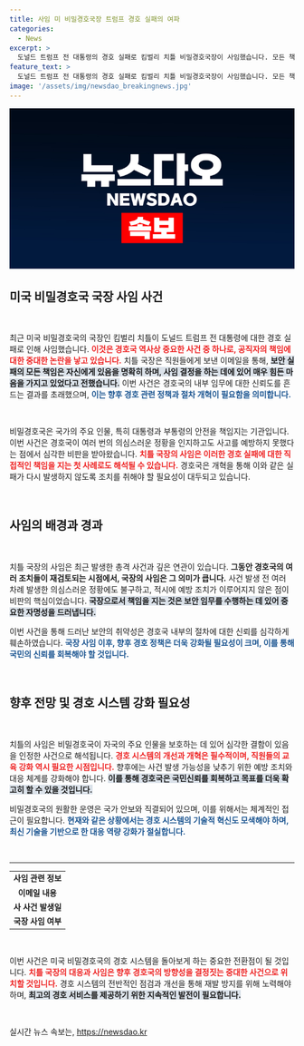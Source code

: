 ```yaml
---
title: 사임 미 비밀경호국장 트럼프 경호 실패의 여파
categories:
  - News
excerpt: >
  도널드 트럼프 전 대통령의 경호 실패로 킴벌리 치틀 비밀경호국장이 사임했습니다. 모든 책임은 나에게라는 충격적인 고백 뒤에 숨겨진 진실을 밝혀보세요!
feature_text: >
  도널드 트럼프 전 대통령의 경호 실패로 킴벌리 치틀 비밀경호국장이 사임했습니다. 모든 책임은 나에게라는 충격적인 고백 뒤에 숨겨진 진실을 밝혀보세요!
image: '/assets/img/newsdao_breakingnews.jpg'
---
```


<p><img src="/assets/img/newsdao_breakingnews.jpg" alt="implanttips 속보" /></p>

<h2 data-ke-size="size26">미국 비밀경호국 국장 사임 사건</h2>

<p data-ke-size="size16">&nbsp;</p>

<p>최근 미국 비밀경호국의 국장인 킴벌리 치틀이 도널드 트럼프 전 대통령에 대한 경호 실패로 인해 사임했습니다. <b><span style="color: #ee2323;">이것은 경호국 역사상 중요한 사건 중 하나로, 공직자의 책임에 대한 중대한 논란을 낳고 있습니다.</span></b> 치틀 국장은 직원들에게 보낸 이메일을 통해, <b><span style="background-color: #21538527;">보안 실패의 모든 책임은 자신에게 있음을 명확히 하며, 사임 결정을 하는 데에 있어 매우 힘든 마음을 가지고 있었다고 전했습니다.</span></b> 이번 사건은 경호국의 내부 임무에 대한 신뢰도를 흔드는 결과를 초래했으며, <b><span style="color: #1a5490;">이는 향후 경호 관련 정책과 절차 개혁이 필요함을 의미합니다.</span></b></p>

<p data-ke-size="size16">&nbsp;</p>

<p>비밀경호국은 국가의 주요 인물, 특히 대통령과 부통령의 안전을 책임지는 기관입니다. 이번 사건은 경호국이 여러 번의 의심스러운 정황을 인지하고도 사고를 예방하지 못했다는 점에서 심각한 비판을 받아왔습니다. <b><span style="color: #ee2323;">치틀 국장의 사임은 이러한 경호 실패에 대한 직접적인 책임을 지는 첫 사례로도 해석될 수 있습니다.</span></b> 경호국은 개혁을 통해 이와 같은 실패가 다시 발생하지 않도록 조치를 취해야 할 필요성이 대두되고 있습니다.</p>

<p data-ke-size="size16">&nbsp;</p>

<h2 data-ke-size="size26">사임의 배경과 경과</h2>

<p data-ke-size="size16">&nbsp;</p>

<p>치틀 국장의 사임은 최근 발생한 총격 사건과 깊은 연관이 있습니다. <b><span style="ee2323;">그동안 경호국의 여러 조치들이 재검토되는 시점에서, 국장의 사임은 그 의미가 큽니다.</span></b> 사건 발생 전 여러 차례 발생한 의심스러운 정황에도 불구하고, 적시에 예방 조치가 이루어지지 않은 점이 비판의 핵심이었습니다. <b><span style="background-color: #21538527;">국장으로서 책임을 지는 것은 보안 임무를 수행하는 데 있어 중요한 자명성을 드러냅니다.</span></b> </p>

<p>이번 사건을 통해 드러난 보안의 취약성은 경호국 내부의 절차에 대한 신뢰를 심각하게 훼손하였습니다. <b><span style="color: #1a5490;">국장 사임 이후, 향후 경호 정책은 더욱 강화될 필요성이 크며, 이를 통해 국민의 신뢰를 회복해야 할 것입니다.</span></b></p>

<p data-ke-size="size16">&nbsp;</p>

<h2 data-ke-size="size26">향후 전망 및 경호 시스템 강화 필요성</h2>

<p data-ke-size="size16">&nbsp;</p>

<p>치틀의 사임은 비밀경호국이 자국의 주요 인물을 보호하는 데 있어 심각한 결함이 있음을 인정한 사건으로 해석됩니다. <b><span style="color: #ee2323;">경호 시스템의 개선과 개혁은 필수적이며, 직원들의 교육 강화 역시 필요한 시점입니다.</span></b> 향후에는 사건 발생 가능성을 낮추기 위한 예방 조치와 대응 체계를 강화해야 합니다. <b><span style="background-color: #21538527;">이를 통해 경호국은 국민신뢰를 회복하고 목표를 더욱 확고히 할 수 있을 것입니다.</span></b></p>

<p>비밀경호국의 원활한 운영은 국가 안보와 직결되어 있으며, 이를 위해서는 체계적인 접근이 필요합니다. <b><span style="color: #1a5490;">현재와 같은 상황에서는 경호 시스템의 기술적 혁신도 모색해야 하며, 최신 기술을 기반으로 한 대응 역량 강화가 절실합니다.</span></b></p>

<p data-ke-size="size16">&nbsp;</p>

<hr />

<table>
<tr>
<td style="text-align: center; height: 17px;"><b>사임 관련 정보</b></td>
</tr>
<tr>
<td style="text-align: center; height: 17px;"><b>이메일 내용</b></td>
</tr>
<tr>
<td style="text-align: center; height: 17px;"><b>사 사건 발생일</b></td>
</tr>
<tr>
<td style="text-align: center; height: 17px;"><b>국장 사임 여부</b></td>
</tr>
</table>

<p data-ke-size="size16">&nbsp;</p>

<p>이번 사건은 미국 비밀경호국의 경호 시스템을 돌아보게 하는 중요한 전환점이 될 것입니다. <b><span style="color: #ee2323;">치틀 국장의 대응과 사임은 향후 경호국의 방향성을 결정짓는 중대한 사건으로 위치할 것입니다.</span></b> 경호 시스템의 전반적인 점검과 개선을 통해 재발 방지를 위해 노력해야 하며, <b><span style="background-color: #21538527;">최고의 경호 서비스를 제공하기 위한 지속적인 발전이 필요합니다.</span></b></p>

<p data-ke-size="size16">&nbsp;</p>
실시간 뉴스 속보는, <a href="https://newsdao.kr" rel="dofollow">https://newsdao.kr</a>


